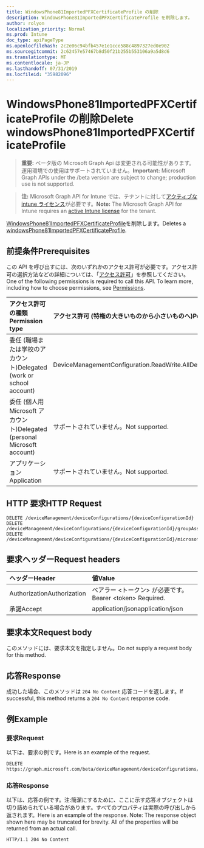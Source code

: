 ```yaml
---
title: WindowsPhone81ImportedPFXCertificateProfile の削除
description: WindowsPhone81ImportedPFXCertificateProfile を削除します。
author: rolyon
localization_priority: Normal
ms.prod: Intune
doc_type: apiPageType
ms.openlocfilehash: 2c2e06c94bfb457e1e1cce588c4897327ed0e902
ms.sourcegitcommit: 2c62457e57467b8d50f21b255b553106a9a5d8d6
ms.translationtype: MT
ms.contentlocale: ja-JP
ms.lasthandoff: 07/31/2019
ms.locfileid: "35982096"
---
```

# <a name="delete-windowsphone81importedpfxcertificateprofile"></a><span data-ttu-id="4c56d-103">WindowsPhone81ImportedPFXCertificateProfile の削除</span><span class="sxs-lookup"><span data-stu-id="4c56d-103">Delete windowsPhone81ImportedPFXCertificateProfile</span></span>

> <span data-ttu-id="4c56d-104">**重要:** ベータ版の Microsoft Graph Api は変更される可能性があります。運用環境での使用はサポートされていません。</span><span class="sxs-lookup"><span data-stu-id="4c56d-104">**Important:** Microsoft Graph APIs under the /beta version are subject to change; production use is not supported.</span></span>

> <span data-ttu-id="4c56d-105">**注:** Microsoft Graph API for Intune では、テナントに対して[アクティブな intune ライセンス](https://go.microsoft.com/fwlink/?linkid=839381)が必要です。</span><span class="sxs-lookup"><span data-stu-id="4c56d-105">**Note:** The Microsoft Graph API for Intune requires an [active Intune license](https://go.microsoft.com/fwlink/?linkid=839381) for the tenant.</span></span>

<span data-ttu-id="4c56d-106">[WindowsPhone81ImportedPFXCertificateProfile](../resources/intune-deviceconfig-windowsphone81importedpfxcertificateprofile.md)を削除します。</span><span class="sxs-lookup"><span data-stu-id="4c56d-106">Deletes a [windowsPhone81ImportedPFXCertificateProfile](../resources/intune-deviceconfig-windowsphone81importedpfxcertificateprofile.md).</span></span>

## <a name="prerequisites"></a><span data-ttu-id="4c56d-107">前提条件</span><span class="sxs-lookup"><span data-stu-id="4c56d-107">Prerequisites</span></span>
<span data-ttu-id="4c56d-p101">この API を呼び出すには、次のいずれかのアクセス許可が必要です。アクセス許可の選択方法などの詳細については、「[アクセス許可](/graph/permissions-reference)」を参照してください。</span><span class="sxs-lookup"><span data-stu-id="4c56d-p101">One of the following permissions is required to call this API. To learn more, including how to choose permissions, see [Permissions](/graph/permissions-reference).</span></span>

|<span data-ttu-id="4c56d-110">アクセス許可の種類</span><span class="sxs-lookup"><span data-stu-id="4c56d-110">Permission type</span></span>|<span data-ttu-id="4c56d-111">アクセス許可 (特権の大きいものから小さいものへ)</span><span class="sxs-lookup"><span data-stu-id="4c56d-111">Permissions (from most to least privileged)</span></span>|
|:---|:---|
|<span data-ttu-id="4c56d-112">委任 (職場または学校のアカウント)</span><span class="sxs-lookup"><span data-stu-id="4c56d-112">Delegated (work or school account)</span></span>|<span data-ttu-id="4c56d-113">DeviceManagementConfiguration.ReadWrite.All</span><span class="sxs-lookup"><span data-stu-id="4c56d-113">DeviceManagementConfiguration.ReadWrite.All</span></span>|
|<span data-ttu-id="4c56d-114">委任 (個人用 Microsoft アカウント)</span><span class="sxs-lookup"><span data-stu-id="4c56d-114">Delegated (personal Microsoft account)</span></span>|<span data-ttu-id="4c56d-115">サポートされていません。</span><span class="sxs-lookup"><span data-stu-id="4c56d-115">Not supported.</span></span>|
|<span data-ttu-id="4c56d-116">アプリケーション</span><span class="sxs-lookup"><span data-stu-id="4c56d-116">Application</span></span>|<span data-ttu-id="4c56d-117">サポートされていません。</span><span class="sxs-lookup"><span data-stu-id="4c56d-117">Not supported.</span></span>|

## <a name="http-request"></a><span data-ttu-id="4c56d-118">HTTP 要求</span><span class="sxs-lookup"><span data-stu-id="4c56d-118">HTTP Request</span></span>
<!-- {
  "blockType": "ignored"
}
-->
``` http
DELETE /deviceManagement/deviceConfigurations/{deviceConfigurationId}
DELETE /deviceManagement/deviceConfigurations/{deviceConfigurationId}/groupAssignments/{deviceConfigurationGroupAssignmentId}/deviceConfiguration
DELETE /deviceManagement/deviceConfigurations/{deviceConfigurationId}/microsoft.graph.windowsDomainJoinConfiguration/networkAccessConfigurations/{deviceConfigurationId}
```

## <a name="request-headers"></a><span data-ttu-id="4c56d-119">要求ヘッダー</span><span class="sxs-lookup"><span data-stu-id="4c56d-119">Request headers</span></span>
|<span data-ttu-id="4c56d-120">ヘッダー</span><span class="sxs-lookup"><span data-stu-id="4c56d-120">Header</span></span>|<span data-ttu-id="4c56d-121">値</span><span class="sxs-lookup"><span data-stu-id="4c56d-121">Value</span></span>|
|:---|:---|
|<span data-ttu-id="4c56d-122">Authorization</span><span class="sxs-lookup"><span data-stu-id="4c56d-122">Authorization</span></span>|<span data-ttu-id="4c56d-123">ベアラー &lt;トークン&gt; が必要です。</span><span class="sxs-lookup"><span data-stu-id="4c56d-123">Bearer &lt;token&gt; Required.</span></span>|
|<span data-ttu-id="4c56d-124">承諾</span><span class="sxs-lookup"><span data-stu-id="4c56d-124">Accept</span></span>|<span data-ttu-id="4c56d-125">application/json</span><span class="sxs-lookup"><span data-stu-id="4c56d-125">application/json</span></span>|

## <a name="request-body"></a><span data-ttu-id="4c56d-126">要求本文</span><span class="sxs-lookup"><span data-stu-id="4c56d-126">Request body</span></span>
<span data-ttu-id="4c56d-127">このメソッドには、要求本文を指定しません。</span><span class="sxs-lookup"><span data-stu-id="4c56d-127">Do not supply a request body for this method.</span></span>

## <a name="response"></a><span data-ttu-id="4c56d-128">応答</span><span class="sxs-lookup"><span data-stu-id="4c56d-128">Response</span></span>
<span data-ttu-id="4c56d-129">成功した場合、このメソッドは `204 No Content` 応答コードを返します。</span><span class="sxs-lookup"><span data-stu-id="4c56d-129">If successful, this method returns a `204 No Content` response code.</span></span>

## <a name="example"></a><span data-ttu-id="4c56d-130">例</span><span class="sxs-lookup"><span data-stu-id="4c56d-130">Example</span></span>

### <a name="request"></a><span data-ttu-id="4c56d-131">要求</span><span class="sxs-lookup"><span data-stu-id="4c56d-131">Request</span></span>
<span data-ttu-id="4c56d-132">以下は、要求の例です。</span><span class="sxs-lookup"><span data-stu-id="4c56d-132">Here is an example of the request.</span></span>
``` http
DELETE https://graph.microsoft.com/beta/deviceManagement/deviceConfigurations/{deviceConfigurationId}
```

### <a name="response"></a><span data-ttu-id="4c56d-133">応答</span><span class="sxs-lookup"><span data-stu-id="4c56d-133">Response</span></span>
<span data-ttu-id="4c56d-p102">以下は、応答の例です。注:簡潔にするために、ここに示す応答オブジェクトは切り詰められている場合があります。すべてのプロパティは実際の呼び出しから返されます。</span><span class="sxs-lookup"><span data-stu-id="4c56d-p102">Here is an example of the response. Note: The response object shown here may be truncated for brevity. All of the properties will be returned from an actual call.</span></span>
``` http
HTTP/1.1 204 No Content
```





